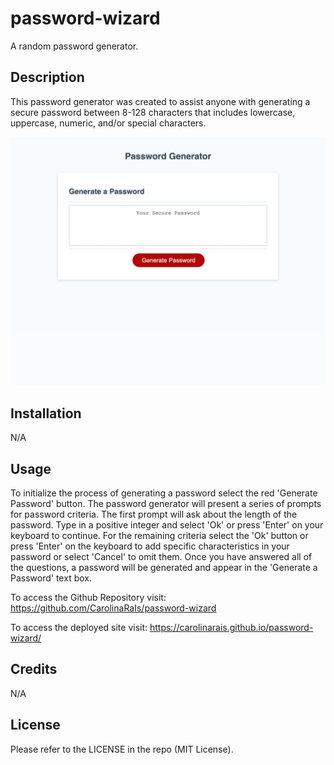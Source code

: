 # password-wizard
A random password generator.

## Description

This password generator was created to assist anyone with generating a secure password between 8-128 characters that includes lowercase, uppercase, numeric, and/or special characters. 

![plot](./password-wizard.png)

## Installation

N/A

## Usage

To initialize the process of generating a password select the red 'Generate Password' button. The password generator will present a series of prompts for password criteria. The first prompt will ask about the length of the password. Type in a positive integer and select 'Ok' or press 'Enter' on your keyboard to continue. For the remaining criteria select the 'Ok' button or press 'Enter' on the keyboard to add specific characteristics in your password or select 'Cancel' to omit them. Once you have answered all of the questions, a password will be generated and appear in the 'Generate a Password' text box.

To access the Github Repository visit:
https://github.com/CarolinaRaIs/password-wizard

To access the deployed site visit:
https://carolinarais.github.io/password-wizard/ 

## Credits

N/A

## License

Please refer to the LICENSE in the repo (MIT License).